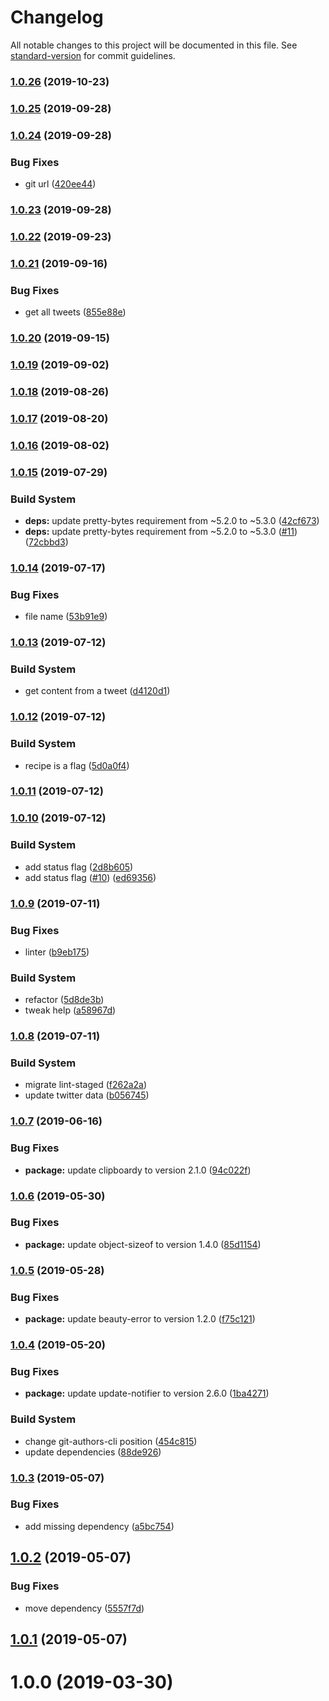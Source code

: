 # Changelog

All notable changes to this project will be documented in this file. See [standard-version](https://github.com/conventional-changelog/standard-version) for commit guidelines.

### [1.0.26](https://github.com/microlinkhq/mql-cli/compare/v1.0.25...v1.0.26) (2019-10-23)

### [1.0.25](https://github.com/microlinkhq/mql-cli/compare/v1.0.24...v1.0.25) (2019-09-28)

### [1.0.24](https://github.com/microlinkhq/mql-cli/compare/v1.0.23...v1.0.24) (2019-09-28)


### Bug Fixes

* git url ([420ee44](https://github.com/microlinkhq/mql-cli/commit/420ee44))

### [1.0.23](https://github.com/microlinkhq/mql/compare/v1.0.22...v1.0.23) (2019-09-28)

### [1.0.22](https://github.com/microlinkhq/mql/compare/v1.0.21...v1.0.22) (2019-09-23)

### [1.0.21](https://github.com/microlinkhq/mql/compare/v1.0.20...v1.0.21) (2019-09-16)


### Bug Fixes

* get all tweets ([855e88e](https://github.com/microlinkhq/mql/commit/855e88e))

### [1.0.20](https://github.com/microlinkhq/mql/compare/v1.0.19...v1.0.20) (2019-09-15)

### [1.0.19](https://github.com/microlinkhq/mql/compare/v1.0.18...v1.0.19) (2019-09-02)

### [1.0.18](https://github.com/microlinkhq/mql/compare/v1.0.17...v1.0.18) (2019-08-26)

### [1.0.17](https://github.com/microlinkhq/mql/compare/v1.0.16...v1.0.17) (2019-08-20)

### [1.0.16](https://github.com/microlinkhq/mql/compare/v1.0.15...v1.0.16) (2019-08-02)



### [1.0.15](https://github.com/microlinkhq/mql/compare/v1.0.14...v1.0.15) (2019-07-29)


### Build System

* **deps:** update pretty-bytes requirement from ~5.2.0 to ~5.3.0 ([42cf673](https://github.com/microlinkhq/mql/commit/42cf673))
* **deps:** update pretty-bytes requirement from ~5.2.0 to ~5.3.0 ([#11](https://github.com/microlinkhq/mql/issues/11)) ([72cbbd3](https://github.com/microlinkhq/mql/commit/72cbbd3))



### [1.0.14](https://github.com/microlinkhq/mql/compare/v1.0.13...v1.0.14) (2019-07-17)


### Bug Fixes

* file name ([53b91e9](https://github.com/microlinkhq/mql/commit/53b91e9))



### [1.0.13](https://github.com/microlinkhq/mql/compare/v1.0.12...v1.0.13) (2019-07-12)


### Build System

* get content from a tweet ([d4120d1](https://github.com/microlinkhq/mql/commit/d4120d1))



### [1.0.12](https://github.com/microlinkhq/mql/compare/v1.0.11...v1.0.12) (2019-07-12)


### Build System

* recipe is a flag ([5d0a0f4](https://github.com/microlinkhq/mql/commit/5d0a0f4))



### [1.0.11](https://github.com/microlinkhq/mql/compare/v1.0.10...v1.0.11) (2019-07-12)



### [1.0.10](https://github.com/microlinkhq/mql/compare/v1.0.9...v1.0.10) (2019-07-12)


### Build System

* add status flag ([2d8b605](https://github.com/microlinkhq/mql/commit/2d8b605))
* add status flag ([#10](https://github.com/microlinkhq/mql/issues/10)) ([ed69356](https://github.com/microlinkhq/mql/commit/ed69356))



### [1.0.9](https://github.com/microlinkhq/mql/compare/v1.0.8...v1.0.9) (2019-07-11)


### Bug Fixes

* linter ([b9eb175](https://github.com/microlinkhq/mql/commit/b9eb175))


### Build System

* refactor ([5d8de3b](https://github.com/microlinkhq/mql/commit/5d8de3b))
* tweak help ([a58967d](https://github.com/microlinkhq/mql/commit/a58967d))



### [1.0.8](https://github.com/microlinkhq/mql/compare/v1.0.7...v1.0.8) (2019-07-11)


### Build System

* migrate lint-staged ([f262a2a](https://github.com/microlinkhq/mql/commit/f262a2a))
* update twitter data ([b056745](https://github.com/microlinkhq/mql/commit/b056745))



### [1.0.7](https://github.com/microlinkhq/mql/compare/v1.0.6...v1.0.7) (2019-06-16)


### Bug Fixes

* **package:** update clipboardy to version 2.1.0 ([94c022f](https://github.com/microlinkhq/mql/commit/94c022f))



### [1.0.6](https://github.com/microlinkhq/mql/compare/v1.0.5...v1.0.6) (2019-05-30)


### Bug Fixes

* **package:** update object-sizeof to version 1.4.0 ([85d1154](https://github.com/microlinkhq/mql/commit/85d1154))



### [1.0.5](https://github.com/microlinkhq/mql/compare/v1.0.4...v1.0.5) (2019-05-28)


### Bug Fixes

* **package:** update beauty-error to version 1.2.0 ([f75c121](https://github.com/microlinkhq/mql/commit/f75c121))



### [1.0.4](https://github.com/microlinkhq/mql/compare/v1.0.3...v1.0.4) (2019-05-20)


### Bug Fixes

* **package:** update update-notifier to version 2.6.0 ([1ba4271](https://github.com/microlinkhq/mql/commit/1ba4271))


### Build System

* change git-authors-cli position ([454c815](https://github.com/microlinkhq/mql/commit/454c815))
* update dependencies ([88de926](https://github.com/microlinkhq/mql/commit/88de926))



### [1.0.3](https://github.com/microlinkhq/mql/compare/v1.0.2...v1.0.3) (2019-05-07)


### Bug Fixes

* add missing dependency ([a5bc754](https://github.com/microlinkhq/mql/commit/a5bc754))



## [1.0.2](https://github.com/microlinkhq/mql/compare/v1.0.1...v1.0.2) (2019-05-07)


### Bug Fixes

* move dependency ([5557f7d](https://github.com/microlinkhq/mql/commit/5557f7d))



## [1.0.1](https://github.com/microlinkhq/mql/compare/v1.0.0...v1.0.1) (2019-05-07)



<a name="1.0.0"></a>
# 1.0.0 (2019-03-30)
